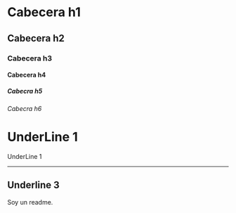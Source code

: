 # Cabecera h1

## Cabecera  h2
### Cabecera h3
#### Cabecera h4
##### Cabecra h5
###### Cabecra h6

UnderLine 1
===


UnderLine 1
___

Underline 3
---



Soy un readme. <br>